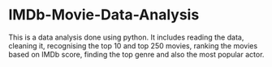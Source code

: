 # IMDb-Movie-Data-Analysis
This is a data analysis done using python. It includes reading the data, cleaning it, recognising the top 10 and top 250 movies, ranking the movies based on IMDb score, finding the top genre and also the most popular actor.
